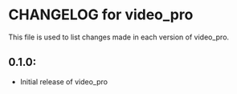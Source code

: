 # CHANGELOG for video_pro

This file is used to list changes made in each version of video_pro.

## 0.1.0:

* Initial release of video_pro

